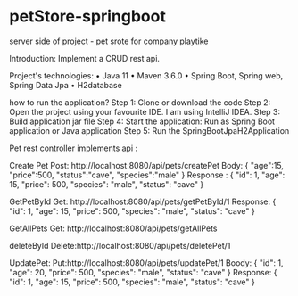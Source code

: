 # petStore-springboot
server side of project - pet srote for company playtike

Introduction:
Implement a CRUD rest api. 

Project's technologies:
• Java 11
• Maven 3.6.0
• Spring Boot, Spring web, Spring Data Jpa
• H2database

how to run the application?
Step 1: Clone or download the code
Step 2: Open the project using your favourite IDE. I am using IntelliJ IDEA.
Step 3: Build application jar file
Step 4: Start the application: Run as Spring Boot application or Java application
Step 5: Run the SpringBootJpaH2Application

Pet rest controller implements api :

Create Pet
Post: http://localhost:8080/api/pets/createPet
Body:
{
    "age":15,
    "price":500,
    "status":"cave",
    "species":"male"
}
Response :
{
    "id": 1,
    "age": 15,
    "price": 500,
    "species": "male",
    "status": "cave"
}

GetPetById
Get: http://localhost:8080/api/pets/getPetById/1
Response:
{
    "id": 1,
    "age": 15,
    "price": 500,
    "species": "male",
    "status": "cave"
}

GetAllPets
Get:  http://localhost:8080/api/pets/getAllPets

deleteById
Delete:http://localhost:8080/api/pets/deletePet/1

UpdatePet:
Put:http://localhost:8080/api/pets/updatePet/1
Boody:
{
    "id": 1,
    "age": 20,
    "price": 500,
    "species": "male",
    "status": "cave"
}
Response:
{
    "id": 1,
    "age": 15,
    "price": 500,
    "species": "male",
    "status": "cave"
}


